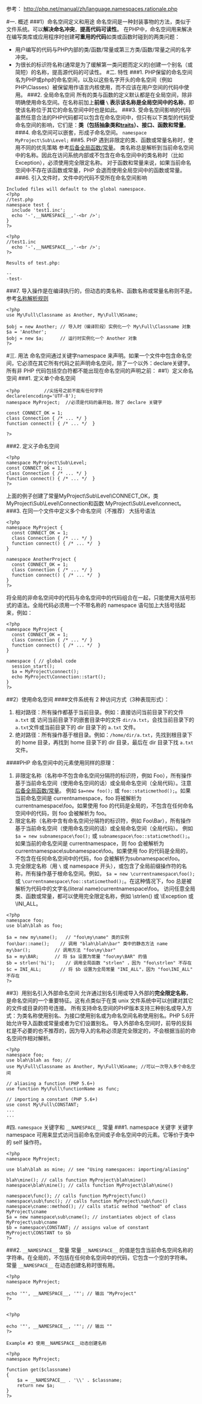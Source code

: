 参考：
http://php.net/manual/zh/language.namespaces.rationale.php

#一. 概述
###1）命名空间定义和用途
命名空间是一种封装事物的方法，类似于文件系统。可以**解决命名冲突**，**提高代码可读性**。
在PHP中，命名空间用来解决在编写类库或应用程序时创建**可重用的代码**如类或函数时碰到的两类问题：

- 用户编写的代码与PHP内部的类/函数/常量或第三方类/函数/常量之间的名字冲突。
- 为很长的标识符名称(通常是为了缓解第一类问题而定义的)创建一个别名（或简短）的名称，提高源代码的可读性。
#二. 特性
###1. PHP保留的命名空间
名为PHP或php的命名空间，以及以这些名字开头的命名空间（例如PHP\Classes）被保留用作语言内核使用，而不应该在用户空间的代码中使用。
###2. 全局命名空间
所有的类与函数的定义默认都是在全局空间，除非明确使用命名空间。在名称前加上**前缀 `\` 表示该名称是全局空间中的名称**，即使该名称位于其它的命名空间中时也是如此。
###3. 受命名空间影响的代码
虽然任意合法的PHP代码都可以包含在命名空间中，但只有以下类型的代码受命名空间的影响，它们是：**类（包括抽象类和[traits](http://php.net/manual/zh/language.oop5.traits.php)）、接口、函数和常量**。
###4. 命名空间可以嵌套，形成子命名空间。
`namespace MyProject\Sub\Level;`
###5. PHP 遇到非限定的类、函数或常量名称时，使用不同的优先策略
参考[后备全局函数/常量](http://php.net/manual/zh/language.namespaces.fallback.php)。
类名称总是解析到当前命名空间中的名称。因此在访问系统内部或不包含在命名空间中的类名称时（比如 Exception），必须使用完全限定名称。
对于函数和常量来说，如果当前命名空间中不存在该函数或常量，PHP 会退而使用全局空间中的函数或常量。
###6. 引入文件时，文件中的代码不受所在命名空间影响
```
Included files will default to the global namespace. 
<?php 
//test.php 
namespace test { 
  include 'test1.inc'; 
  echo '-',__NAMESPACE__,'-<br />'; 
} 
?> 

<?php 
//test1.inc 
  echo '-',__NAMESPACE__,'-<br />'; 
?> 

Results of test.php: 

-- 
-test-
```
###7. 导入操作是在编译执行的，但动态的类名称、函数名称或常量名称则不是。参考[名称解析规则](http://php.net/manual/zh/language.namespaces.rules.php)
```
<?php
use My\Full\Classname as Another, My\Full\NSname;

$obj = new Another; // 导入时（编译阶段）实例化一个 My\Full\Classname 对象
$a = 'Another';
$obj = new $a;      // 运行时实例化一个 Another 对象
?>
```
#三. 用法
命名空间通过关键字namespace 来声明。如果一个文件中包含命名空间，它必须在其它所有代码之前声明命名空间，除了一个以外：declare关键字。所有非 PHP 代码包括空白符都不能出现在命名空间的声明之前：
##1）定义命名空间
###1. 定义单个命名空间
```
<?php         //尖括号之前不能有任何字符
declare(encoding='UTF-8');
namespace MyProject;  //必须是代码的最开始，除了 declare 关键字

const CONNECT_OK = 1;
class Connection { /* ... */ }
function connect() { /* ... */  }

?>
```
###2. 定义子命名空间
```
<?php
namespace MyProject\Sub\Level;
const CONNECT_OK = 1;
class Connection { /* ... */ }
function connect() { /* ... */  }
?>
```
上面的例子创建了常量MyProject\Sub\Level\CONNECT_OK，类 MyProject\Sub\Level\Connection和函数 MyProject\Sub\Level\connect。
###3. 在同一个文件中定义多个命名空间（不推荐）
大括号语法
```
<?php
namespace MyProject {
  const CONNECT_OK = 1;
  class Connection { /* ... */ }
  function connect() { /* ... */  }
}

namespace AnotherProject {
  const CONNECT_OK = 1;
  class Connection { /* ... */ }
  function connect() { /* ... */  }
}
?>
```
将全局的非命名空间中的代码与命名空间中的代码组合在一起，只能使用大括号形式的语法。全局代码必须用一个不带名称的 namespace 语句加上大括号括起来，例如：
```
<?php
namespace MyProject {
  const CONNECT_OK = 1;
  class Connection { /* ... */ }
  function connect() { /* ... */  }
}

namespace { // global code
  session_start();
  $a = MyProject\connect();
  echo MyProject\Connection::start();
}
?>
```
##2）使用命名空间
####文件系统有 2 种访问方式（3种表现形式）：

1. 相对路径：所有操作都基于当前目录。例如：直接访问当前目录下的文件 `a.txt` 或 访问当前目录下的嵌套目录中的文件 `dir/a.txt`，会找当前目录下的 `a.txt`文件或当前目录下的 dir 目录下的 `a.txt` 文件。
2. 绝对路径：所有操作基于根目录。例如：`/home/dir/a.txt`，先找到根目录下的 home 目录，再找到 home 目录下的 dir 目录，最后在 dir 目录下找 `a.txt` 文件。

####PHP 命名空间中的元素使用同样的原理：

1. 非限定名称（名称中不包含命名空间分隔符的标识符，例如 Foo），所有操作基于当前命名空间（使用命名空间的话）或全局命名空间（全局代码）。注意[后备全局函数/常量](http://php.net/manual/zh/language.namespaces.fallback.php)。
例如 `$a=new foo();` 或 `foo::staticmethod();`。如果当前命名空间是 currentnamespace，foo 将被解析为 currentnamespace\foo。如果使用 foo 的代码是全局的，不包含在任何命名空间中的代码，则 foo 会被解析为 foo。 
2. 限定名称（名称中含有命名空间分隔符的标识符，例如 Foo\Bar），所有操作基于当前命名空间（使用命名空间的话）或全局命名空间（全局代码）。
例如 `$a = new subnamespace\foo();` 或 `subnamespace\foo::staticmethod();`。如果当前的命名空间是 currentnamespace，则 foo 会被解析为 currentnamespace\subnamespace\foo。如果使用 foo 的代码是全局的，不包含在任何命名空间中的代码，foo 会被解析为subnamespace\foo。
3. 完全限定名称（用 `\` 或 namespace 开头），或包含了全局前缀操作符的名称，所有操作基于根命名空间。例如， `$a = new \currentnamespace\foo();` 或 `\currentnamespace\foo::staticmethod();`。在这种情况下，foo 总是被解析为代码中的文字名(literal name)currentnamespace\foo。
访问任意全局类、函数或常量，都可以使用完全限定名称，例如 \strlen() 或 \Exception 或 \INI_ALL。
```
<?php
namespace foo;
use blah\blah as foo;

$a = new my\name();   // "foo\my\name" 类的实例
foo\bar::name();    // 调用 "blah\blah\bar" 类中的静态方法 name
my\bar();         // 调用方法 "foo\my\bar"
$a = my\BAR;      // 将 $a 设置为常量 "foo\my\BAR" 的值
$b = strlen('hi');    // 调用全局函数 "strlen" ，因为 "foo\strlen" 不存在
$c = INI_ALL;       // 将 $b 设置为全局常量 "INI_ALL"，因为 "foo\INI_ALL" 不存在
?>
```
##3）用别名引入外部命名空间
允许通过别名引用或导入外部的**完全限定名称**，是命名空间的一个重要特征。这有点类似于在类 unix 文件系统中可以创建对其它的文件或目录的符号连接。
所有支持命名空间的PHP版本支持三种别名或导入方式：为类名称使用别名、为接口使用别名或为命名空间名称使用别名。PHP 5.6开始允许导入函数或常量或者为它们设置别名。
导入外部命名空间时，前导的反斜杠是不必要的也不推荐的，因为导入的名称必须是完全限定的，不会根据当前的命名空间作相对解析。
```
<?php
namespace foo;
use blah\blah as foo; //
use My\Full\Classname as Another, My\Full\NSname; //可以一次导入多个命名空间

// aliasing a function (PHP 5.6+)
use function My\Full\functionName as func;

// importing a constant (PHP 5.6+)
use const My\Full\CONSTANT;
...
...
```
#四. `namespace` 关键字和 `__NAMESPACE__` 常量
###1. namespace 关键字
关键字 namespace 可用来显式访问当前命名空间或子命名空间中的元素。它等价于类中的 self 操作符。
```
<?php
namespace MyProject;

use blah\blah as mine; // see "Using namespaces: importing/aliasing"

blah\mine(); // calls function MyProject\blah\mine()
namespace\blah\mine(); // calls function MyProject\blah\mine()

namespace\func(); // calls function MyProject\func()
namespace\sub\func(); // calls function MyProject\sub\func()
namespace\cname::method(); // calls static method "method" of class MyProject\cname
$a = new namespace\sub\cname(); // instantiates object of class MyProject\sub\cname
$b = namespace\CONSTANT; // assigns value of constant MyProject\CONSTANT to $b
?>
```
###2. `__NAMESPACE__` 常量
常量 `__NAMESPACE__` 的值是包含当前命名空间名称的字符串。在全局的，不包括在任何命名空间中的代码，它包含一个空的字符串。
常量 `__NAMESPACE__` 在动态创建名称时很有用。
```
<?php
namespace MyProject;

echo '"', __NAMESPACE__, '"'; // 输出 "MyProject"
?>


<?php

echo '"', __NAMESPACE__, '"'; // 输出 ""
?>

Example #3 使用__NAMESPACE__动态创建名称

<?php
namespace MyProject;

function get($classname)
{
    $a = __NAMESPACE__ . '\\' . $classname;
    return new $a;
}
?>
```